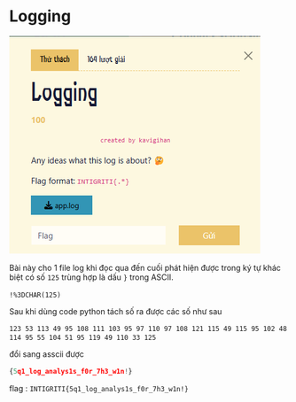 # Logging

![alt text](image.png)

Bài này cho 1 file log khi đọc qua đến cuối phát hiện được trong ký tự khác biệt có số ```125``` trùng hợp là dấu ```}``` trong ASCII.

```!%3DCHAR(125)```

Sau khi dùng code python tách số ra được các số như sau

```
123 53 113 49 95 108 111 103 95 97 110 97 108 121 115 49 115 95 102 48 114 95 55 104 51 95 119 49 110 33 125
```

đổi sang asscii được 

```python
{5q1_log_analys1s_f0r_7h3_w1n!}
```

flag : ```INTIGRITI{5q1_log_analys1s_f0r_7h3_w1n!}```


